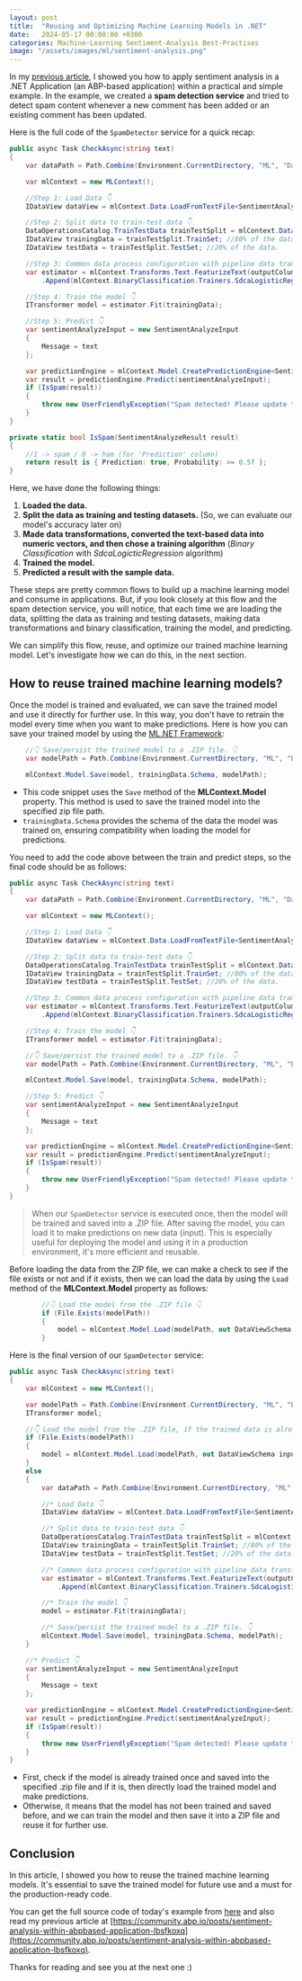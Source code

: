 ```yaml
---
layout: post
title:  "Reusing and Optimizing Machine Learning Models in .NET"
date:   2024-05-17 00:00:00 +0300
categories: Machine-Learning Sentiment-Analysis Best-Practises
image: "/assets/images/ml/sentiment-analysis.png"
---
```


In my [previous article](https://community.abp.io/posts/sentiment-analysis-within-abpbased-application-lbsfkoxq), I showed you how to apply sentiment analysis in a .NET Application (an ABP-based application) within a practical and simple example. In the example, we created a **spam detection service** and tried to detect spam content whenever a new comment has been added or an existing comment has been updated. 

Here is the full code of the `SpamDetector` service for a quick recap:

```csharp
public async Task CheckAsync(string text)
{
    var dataPath = Path.Combine(Environment.CurrentDirectory, "ML", "Data", "spam_data.csv");

    var mlContext = new MLContext();

    //Step 1: Load Data 👇
    IDataView dataView = mlContext.Data.LoadFromTextFile<SentimentAnalyzeInput>(dataPath, hasHeader: true, separatorChar: ',');

    //Step 2: Split data to train-test data 👇
    DataOperationsCatalog.TrainTestData trainTestSplit = mlContext.Data.TrainTestSplit(dataView, testFraction: 0.2);
    IDataView trainingData = trainTestSplit.TrainSet; //80% of the data.
    IDataView testData = trainTestSplit.TestSet; //20% of the data.

    //Step 3: Common data process configuration with pipeline data transformations + choose and set the training algorithm 👇
    var estimator = mlContext.Transforms.Text.FeaturizeText(outputColumnName: "Features", inputColumnName: nameof(SentimentAnalyzeInput.Message))
        .Append(mlContext.BinaryClassification.Trainers.SdcaLogisticRegression(labelColumnName: "Label", featureColumnName: "Features"));

    //Step 4: Train the model 👇
    ITransformer model = estimator.Fit(trainingData);

    //Step 5: Predict 👇
    var sentimentAnalyzeInput = new SentimentAnalyzeInput
    {
        Message = text
    };

    var predictionEngine = mlContext.Model.CreatePredictionEngine<SentimentAnalyzeInput, SentimentAnalyzeResult>(model);
    var result = predictionEngine.Predict(sentimentAnalyzeInput);
    if (IsSpam(result))
    {
        throw new UserFriendlyException("Spam detected! Please update the message!");
    }
}

private static bool IsSpam(SentimentAnalyzeResult result)
{
    //1 -> spam / 0 -> ham (for 'Prediction' column)
    return result is { Prediction: true, Probability: >= 0.5f };
}
```

Here, we have done the following things:

1. **Loaded the data.**
2. **Split the data as training and testing datasets.** (So, we can evaluate our model's accuracy later on)
3. **Made data transformations, converted the text-based data into numeric vectors, and then chose a training algorithm** (*Binary Classification* with *SdcaLogicticRegression* algorithm)
4. **Trained the model.**
5. **Predicted a result with the sample data.**

These steps are pretty common flows to build up a machine learning model and consume in applications. But, if you look closely at this flow and the spam detection service, you will notice, that each time we are loading the data, splitting the data as training and testing datasets, making data transformations and binary classification, training the model, and predicting. 

We can simplify this flow, reuse, and optimize our trained machine learning model. Let's investigate how we can do this, in the next section.

## How to reuse trained machine learning models?

Once the model is trained and evaluated, we can save the trained model and use it directly for further use. In this way, you don't have to retrain the model every time when you want to make predictions. Here is how you can save your trained model by using the [ML.NET Framework](https://dotnet.microsoft.com/en-us/apps/machinelearning-ai/ml-dotnet):

```csharp
    //👇 Save/persist the trained model to a .ZIP file. 👇
    var modelPath = Path.Combine(Environment.CurrentDirectory, "ML", "Data", "spam_data_model.zip");

    mlContext.Model.Save(model, trainingData.Schema, modelPath);
```

* This code snippet uses the `Save` method of the **MLContext.Model** property. This method is used to save the trained model into the specified zip file path.
* `trainingData.Schema` provides the schema of the data the model was trained on, ensuring compatibility when loading the model for predictions.

You need to add the code above between the train and predict steps, so the final code should be as follows:

```csharp
public async Task CheckAsync(string text)
{
    var dataPath = Path.Combine(Environment.CurrentDirectory, "ML", "Data", "spam_data.csv");

    var mlContext = new MLContext();

    //Step 1: Load Data 👇
    IDataView dataView = mlContext.Data.LoadFromTextFile<SentimentAnalyzeInput>(dataPath, hasHeader: true, separatorChar: ',');

    //Step 2: Split data to train-test data 👇
    DataOperationsCatalog.TrainTestData trainTestSplit = mlContext.Data.TrainTestSplit(dataView, testFraction: 0.2);
    IDataView trainingData = trainTestSplit.TrainSet; //80% of the data.
    IDataView testData = trainTestSplit.TestSet; //20% of the data.

    //Step 3: Common data process configuration with pipeline data transformations + choose and set the training algorithm 👇
    var estimator = mlContext.Transforms.Text.FeaturizeText(outputColumnName: "Features", inputColumnName: nameof(SentimentAnalyzeInput.Message))
        .Append(mlContext.BinaryClassification.Trainers.SdcaLogisticRegression(labelColumnName: "Label", featureColumnName: "Features"));

    //Step 4: Train the model 👇
    ITransformer model = estimator.Fit(trainingData);

    //👇 Save/persist the trained model to a .ZIP file. 👇
    var modelPath = Path.Combine(Environment.CurrentDirectory, "ML", "Data", "spam_data_model.zip");

    mlContext.Model.Save(model, trainingData.Schema, modelPath);

    //Step 5: Predict 👇
    var sentimentAnalyzeInput = new SentimentAnalyzeInput
    {
        Message = text
    };

    var predictionEngine = mlContext.Model.CreatePredictionEngine<SentimentAnalyzeInput, SentimentAnalyzeResult>(model);
    var result = predictionEngine.Predict(sentimentAnalyzeInput);
    if (IsSpam(result))
    {
        throw new UserFriendlyException("Spam detected! Please update the message!");
    }
}
```

> When our `SpamDetector` service is executed once, then the model will be trained and saved into a .ZIP file. After saving the model, you can load it to make predictions on new data (input). This is especially useful for deploying the model and using it in a production environment, it's more efficient and reusable.

Before loading the data from the ZIP file, we can make a check to see if the file exists or not and if it exists, then we can load the data by using the `Load` method of the **MLContext.Model** property as follows:

```csharp
        //👇 Load the model from the .ZIP file 👇
        if (File.Exists(modelPath))
        {
            model = mlContext.Model.Load(modelPath, out DataViewSchema inputSchema);
        }
```

Here is the final version of our `SpamDetector` service:

```csharp
public async Task CheckAsync(string text)
{
    var mlContext = new MLContext();

    var modelPath = Path.Combine(Environment.CurrentDirectory, "ML", "Data", "spam_data_model.zip");
    ITransformer model;

    //👇 Load the model from the .ZIP file, if the trained data is already saved into the ZIP file. 👇
    if (File.Exists(modelPath))
    {
        model = mlContext.Model.Load(modelPath, out DataViewSchema inputSchema);
    }
    else
    {
        var dataPath = Path.Combine(Environment.CurrentDirectory, "ML", "Data", "spam_data.csv");

        //* Load Data 👇
        IDataView dataView = mlContext.Data.LoadFromTextFile<SentimentAnalyzeInput>(dataPath, hasHeader: true, separatorChar: ',');

        //* Split data to train-test data 👇
        DataOperationsCatalog.TrainTestData trainTestSplit = mlContext.Data.TrainTestSplit(dataView, testFraction: 0.2);
        IDataView trainingData = trainTestSplit.TrainSet; //80% of the data.
        IDataView testData = trainTestSplit.TestSet; //20% of the data.

        //* Common data process configuration with pipeline data transformations + choose and set the training algorithm 👇
        var estimator = mlContext.Transforms.Text.FeaturizeText(outputColumnName: "Features", inputColumnName: nameof(SentimentAnalyzeInput.Message))
            .Append(mlContext.BinaryClassification.Trainers.SdcaLogisticRegression(labelColumnName: "Label", featureColumnName: "Features"));

        //* Train the model 👇
        model = estimator.Fit(trainingData);

        //* Save/persist the trained model to a .ZIP file. 👇
        mlContext.Model.Save(model, trainingData.Schema, modelPath);
    }

    //* Predict 👇
    var sentimentAnalyzeInput = new SentimentAnalyzeInput
    {
        Message = text
    };

    var predictionEngine = mlContext.Model.CreatePredictionEngine<SentimentAnalyzeInput, SentimentAnalyzeResult>(model);
    var result = predictionEngine.Predict(sentimentAnalyzeInput);
    if (IsSpam(result))
    {
        throw new UserFriendlyException("Spam detected! Please update the message!");
    }
}
```

* First, check if the model is already trained once and saved into the specified .zip file and if it is, then directly load the trained model and make predictions.
* Otherwise, it means that the model has not been trained and saved before, and we can train the model and then save it into a ZIP file and reuse it for further use.

## Conclusion

In this article, I showed you how to reuse the trained machine learning models. It's essential to save the trained model for future use and a must for the production-ready code. 

You can get the full source code of today's example from [here](https://github.com/EngincanV/SentimentAnalysisDemo/pull/1) and also read my previous article at [https://community.abp.io/posts/sentiment-analysis-within-abpbased-application-lbsfkoxq](https://community.abp.io/posts/sentiment-analysis-within-abpbased-application-lbsfkoxq).

Thanks for reading and see you at the next one :)
